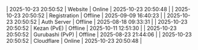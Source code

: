 | 2025-10-23 20:50:52 | Website | Online | 2025-10-23 20:50:48 |
| 2025-10-23 20:50:52 | Registration | Offline | 2025-09-09 16:40:23 |
| 2025-10-23 20:50:52 | Auth Server | Offline | 2025-08-18 09:33:31 |
| 2025-10-23 20:50:52 | Kezan (PvE) | Offline | 2025-10-11 12:51:30 |
| 2025-10-23 20:50:52 | Gurubashi (PvP) | Offline | 2025-08-23 21:44:06 |
| 2025-10-23 20:50:52 | Cloudflare | Online | 2025-10-23 20:50:48 |
